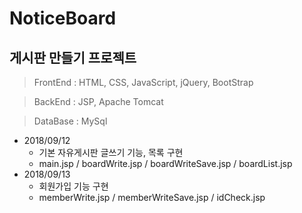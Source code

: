 # NoticeBoard

## 게시판 만들기 프로젝트

> FrontEnd : HTML, CSS, JavaScript, jQuery, BootStrap

> BackEnd : JSP, Apache Tomcat

> DataBase : MySql



+ 2018/09/12 
  + 기본 자유게시판 글쓰기 기능, 목록 구현
  + main.jsp / boardWrite.jsp / boardWriteSave.jsp / boardList.jsp 
+ 2018/09/13 
  + 회원가입 기능 구현 
  + memberWrite.jsp / memberWriteSave.jsp / idCheck.jsp
